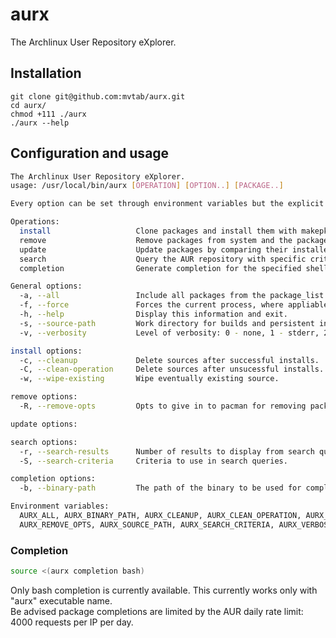 # aurx
The Archlinux User Repository eXplorer.

## Installation
```
git clone git@github.com:mvtab/aurx.git
cd aurx/
chmod +111 ./aurx
./aurx --help
```

## Configuration and usage
```bash
The Archlinux User Repository eXplorer.
usage: /usr/local/bin/aurx [OPERATION] [OPTION..] [PACKAGE..] 

Every option can be set through environment variables but the explicit option has the highest priority.

Operations:
  install                   Clone packages and install them with makepkg.
  remove                    Remove packages from system and the package_list.
  update                    Update packages by comparing their installed version with the latest.
  search                    Query the AUR repository with specific criterias and keywords.
  completion                Generate completion for the specified shell.

General options:
  -a, --all                 Include all packages from the package_list.
  -f, --force               Forces the current process, where appliable.
  -h, --help                Display this information and exit.
  -s, --source-path         Work directory for builds and persistent information.
  -v, --verbosity           Level of verbosity: 0 - none, 1 - stderr, 2 - all.

install options:
  -c, --cleanup             Delete sources after successful installs.
  -C, --clean-operation     Delete sources after unsucessful installs.
  -w, --wipe-existing       Wipe eventually existing source.

remove options:
  -R, --remove-opts         Opts to give in to pacman for removing package. (Default '-R')

update options:

search options:
  -r, --search-results      Number of results to display from search queries.
  -S, --search-criteria     Criteria to use in search queries.

completion options:
  -b, --binary-path         The path of the binary to be used for completion.

Environment variables:
  AURX_ALL, AURX_BINARY_PATH, AURX_CLEANUP, AURX_CLEAN_OPERATION, AURX_FORCE, AURX_SEARCH_RESULTS, 
  AURX_REMOVE_OPTS, AURX_SOURCE_PATH, AURX_SEARCH_CRITERIA, AURX_VERBOSITY, AURX_WIPE_EXISTING.
```

### Completion
```bash
source <(aurx completion bash)
```

Only bash completion is currently available. This currently works only with "aurx" executable name.  
Be advised package completions are limited by the AUR daily rate limit: 4000 requests per IP per day.

